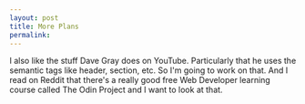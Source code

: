 ```yaml
---
layout: post
title: More Plans 
permalink: 
---
```


I also like the stuff Dave Gray does on YouTube. Particularly that he uses the semantic tags like header, section, etc. So I'm going to work on that. And I read on Reddit that there's a really good free Web Developer learning course called The Odin Project and I want to look at that.